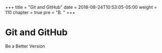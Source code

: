 +++
title = "Git and GitHub"
date = 2018-08-24T10:53:05-05:00
weight = 110
chapter = true
pre = "B. "
+++

# Git and GitHub

Be a Better Version